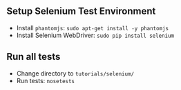 ## Setup Selenium Test Environment
- Install `phantomjs`: `sudo apt-get install -y phantomjs`
- Install Selenium WebDriver: `sudo pip install selenium`

## Run all tests
- Change directory to `tutorials/selenium/`
- Run tests: `nosetests`
